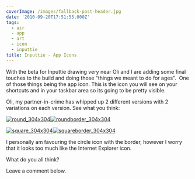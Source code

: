 ```yaml
---
coverImage: /images/fallback-post-header.jpg
date: '2010-09-20T17:51:55.000Z'
tags:
  - air
  - app
  - art
  - icon
  - inputtie
title: Inputtie - App Icons
---
```


With the beta for Inputtie drawing very near Oli and I are adding some final touches to the build and doing those "things we meant to do for ages".  One of those things being the app icon. This is the icon you will see on your shortcuts and in your taskbar area so its going to be pretty visible.

<!-- more -->

Oli, my partner-in-crime has whipped up 2 different versions with 2 variations on each version. See what you think:

[![](/wp-content/uploads/2010/09/round_304x304.png "round_304x304")](/wp-content/uploads/2010/09/round_304x304.png)[![](/wp-content/uploads/2010/09/roundborder_304x304.png "roundborder_304x304")](/wp-content/uploads/2010/09/roundborder_304x304.png)

[![](/wp-content/uploads/2010/09/square_304x304.png "square_304x304")](/wp-content/uploads/2010/09/square_304x304.png)[![](/wp-content/uploads/2010/09/squareborder_304x304.png "squareborder_304x304")](/wp-content/uploads/2010/09/squareborder_304x304.png)

I personally am favouring the circle icon with the border, however I worry that it looks too much like the Internet Explorer icon.

What do you all think?

Leave a comment below.
